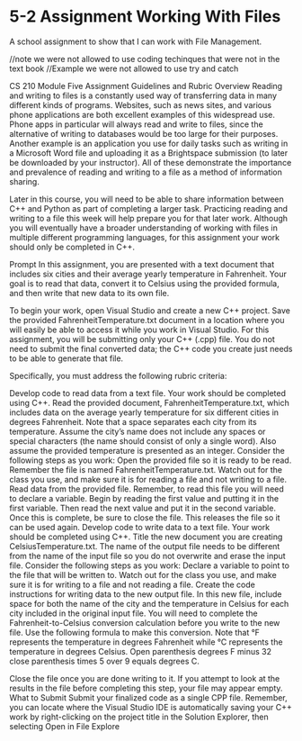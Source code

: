 # 5-2 Assignment Working With Files
 A school assignment to show that I can work with File Management. 



//note we were not allowed to use coding techinques that were not in the text book
//Example we were not allowed to use try and catch





CS 210 Module Five Assignment Guidelines and Rubric
Overview
Reading and writing to files is a constantly used way of transferring data in many different kinds of programs. Websites, such as news sites, and various phone applications are both excellent examples of this widespread use. Phone apps in particular will always read and write to files, since the alternative of writing to databases would be too large for their purposes. Another example is an application you use for daily tasks such as writing in a Microsoft Word file and uploading it as a Brightspace submission (to later be downloaded by your instructor). All of these demonstrate the importance and prevalence of reading and writing to a file as a method of information sharing.

Later in this course, you will need to be able to share information between C++ and Python as part of completing a larger task. Practicing reading and writing to a file this week will help prepare you for that later work. Although you will eventually have a broader understanding of working with files in multiple different programming languages, for this assignment your work should only be completed in C++.

Prompt
In this assignment, you are presented with a text document that includes six cities and their average yearly temperature in Fahrenheit. Your goal is to read that data, convert it to Celsius using the provided formula, and then write that new data to its own file.

To begin your work, open Visual Studio and create a new C++ project. Save the provided FahrenheitTemperature.txt document in a location where you will easily be able to access it while you work in Visual Studio. For this assignment, you will be submitting only your C++ (.cpp) file. You do not need to submit the final converted data; the C++ code you create just needs to be able to generate that file.

Specifically, you must address the following rubric criteria:

Develop code to read data from a text file. Your work should be completed using C++. Read the provided document, FahrenheitTemperature.txt, which includes data on the average yearly temperature for six different cities in degrees Fahrenheit. Note that a space separates each city from its temperature. Assume the city’s name does not include any spaces or special characters (the name should consist of only a single word). Also assume the provided temperature is presented as an integer. Consider the following steps as you work:
Open the provided file so it is ready to be read. Remember the file is named FahrenheitTemperature.txt. Watch out for the class you use, and make sure it is for reading a file and not writing to a file.
Read data from the provided file. Remember, to read this file you will need to declare a variable. Begin by reading the first value and putting it in the first variable. Then read the next value and put it in the second variable.
Once this is complete, be sure to close the file. This releases the file so it can be used again.
Develop code to write data to a text file. Your work should be completed using C++. Title the new document you are creating CelsiusTemperature.txt. The name of the output file needs to be different from the name of the input file so you do not overwrite and erase the input file. Consider the following steps as you work:
Declare a variable to point to the file that will be written to. Watch out for the class you use, and make sure it is for writing to a file and not reading a file.
Create the code instructions for writing data to the new output file. In this new file, include space for both the name of the city and the temperature in Celsius for each city included in the original input file. You will need to complete the Fahrenheit-to-Celsius conversion calculation before you write to the new file. Use the following formula to make this conversion. Note that °F represents the temperature in degrees Fahrenheit while °C represents the temperature in degrees Celsius.
Open parenthesis degrees F minus 32 close parenthesis times 5 over 9 equals degrees C.

Close the file once you are done writing to it. If you attempt to look at the results in the file before completing this step, your file may appear empty.
What to Submit
Submit your finalized code as a single CPP file. Remember, you can locate where the Visual Studio IDE is automatically saving your C++ work by right-clicking on the project title in the Solution Explorer, then selecting Open in File Explore
